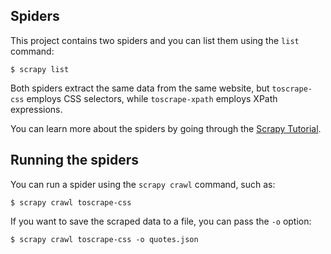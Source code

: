 ## Spiders

This project contains two spiders and you can list them using the `list`
command:

    $ scrapy list

Both spiders extract the same data from the same website, but `toscrape-css`
employs CSS selectors, while `toscrape-xpath` employs XPath expressions.

You can learn more about the spiders by going through the
[Scrapy Tutorial](http://doc.scrapy.org/en/latest/intro/tutorial.html).


## Running the spiders

You can run a spider using the `scrapy crawl` command, such as:

    $ scrapy crawl toscrape-css

If you want to save the scraped data to a file, you can pass the `-o` option:
    
    $ scrapy crawl toscrape-css -o quotes.json

